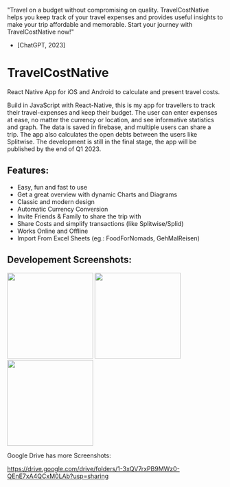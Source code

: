 

"Travel on a budget without compromising on quality. TravelCostNative helps you keep track of your travel expenses and provides useful insights to make your trip affordable and memorable. Start your journey with TravelCostNative now!"

 - [ChatGPT, 2023]

# TravelCostNative
React Native App for iOS and Android to calculate and present travel costs.
 
Build in JavaScript with React-Native, this is my app for travellers to track their travel-expenses and keep their budget. The user can enter expenses at ease, no matter the currency or location, and see informative statistics and graph. The data is saved in firebase, and multiple users can share a trip. The app also calculates the open debts between the users like Splitwise. The development is still in the final stage, the app will be published by the end of Q1 2023.

## Features:
- Easy, fun and fast to use
- Get a great overview with dynamic Charts and Diagrams
- Classic and modern design
- Automatic Currency Conversion
- Invite Friends & Family to share the trip with
- Share Costs and simplify transactions (like Splitwise/Splid)
- Works Online and Offline
- Import From Excel Sheets (eg.: FoodForNomads, GehMalReisen)

## Developement Screenshots:

 <img src="https://user-images.githubusercontent.com/48185176/226154768-8ebceb28-cee6-498c-aa13-bdc6ecc4e497.png" width="200"> 
 <img src="https://user-images.githubusercontent.com/48185176/226154769-7fa8240d-79a5-4028-ad64-7bb19d6c0374.png" width="200">  
 <img src="https://user-images.githubusercontent.com/48185176/226154771-33ee169c-4390-4218-9373-4618943ed3b2.png" width="200"> 


Google Drive has more Screenshots:

https://drive.google.com/drive/folders/1-3xQV7rxPB9MWz0-QEnE7xA4QCxM0LAb?usp=sharing
